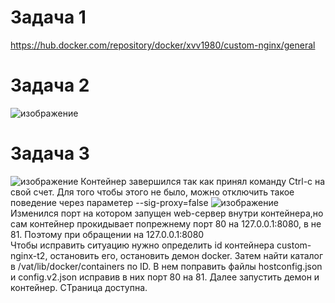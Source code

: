 # Задача 1
https://hub.docker.com/repository/docker/xvv1980/custom-nginx/general
# Задача 2
![изображение](https://github.com/xvv1980/Netology-learn/assets/169840386/82f823a1-6e6b-4fa9-b03f-d03e098fd67b)
# Задача 3
![изображение](https://github.com/xvv1980/Netology-learn/assets/169840386/30ed7f7e-fe15-4bb5-a33a-0da67b5709fa)
 Контейнер завершился так как принял команду Ctrl-c на свой счет. Для того чтобы этого не было, можно отключить такое поведение
 через параметер --sig-proxy=false
![изображение](https://github.com/xvv1980/Netology-learn/assets/169840386/4ceaa0a3-e376-47ba-b9ff-611c49bb1725)
   Изменился порт на котором запущен web-сервер внутри контейнера,но сам контейнер прокидывает попрежнему порт 80  на 127.0.0.1:8080, в не 81. Поэтому при обращении на 127.0.0.1:8080   
   Чтобы исправить ситуацию нужно определить id контейнера custom-nginx-t2, остановить его, остановить демон docker. Затем найти каталог в /vat/lib/docker/containers по ID. В нем поправить файлы hostconfig.json и config.v2.json исправив в них порт 80 на 81. Далее запустить демон и контейнер. СТраница доступна.

